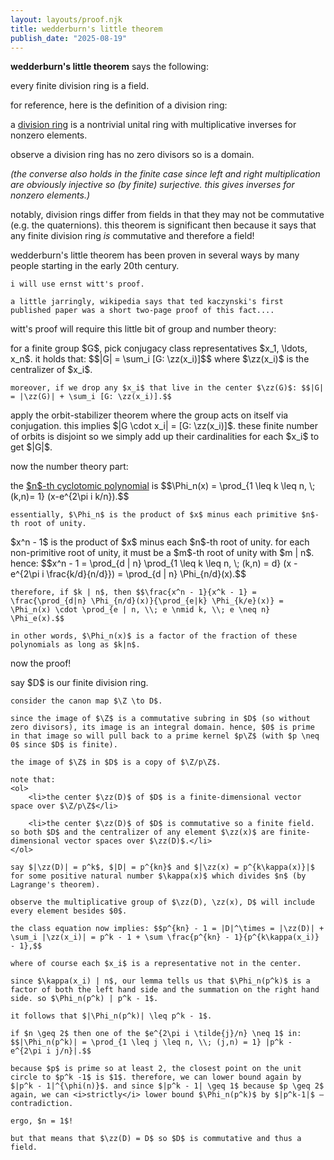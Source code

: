 ```yaml
---
layout: layouts/proof.njk
title: wedderburn's little theorem
publish_date: "2025-08-19"
---
```


<b>wedderburn's little theorem</b> says the following:

<div class = "thm-box" name = "wedderburn's little theorem">
    every finite division ring is a field.
</div>

for reference, here is the definition of a division ring:

<div class = "subthm-box" type = "def" name = "division ring">
    a <u>division ring</u> is a nontrivial unital ring with multiplicative inverses for nonzero elements.
</div>

observe a division ring has no zero divisors so is a domain.

<i>(the converse also holds in the finite case since left and right multiplication are obviously injective so (by finite) surjective. this gives inverses for nonzero elements.)</i>

notably, division rings differ from fields in that they may not be commutative (e.g. the quaternions). this theorem is significant then because it says that any finite division ring <i>is</i> commutative and therefore a field!

<div class = "subthm-box" type = "rmk">
    wedderburn's little theorem has been proven in several ways by many people starting in the early 20th century.

    i will use ernst witt's proof.

    a little jarringly, wikipedia says that ted kaczynski's first published paper was a short two-page proof of this fact....
</div>

witt's proof will require this little bit of group and number theory:

<div class = "thm-box" name = "class equation">
    for a finite group $G$, pick conjugacy class representatives $x_1, \ldots, x_n$. it holds that: $$|G| = \sum_i [G: \zz(x_i)]$$ where $\zz(x_i)$ is the centralizer of $x_i$.

    moreover, if we drop any $x_i$ that live in the center $\zz(G)$: $$|G| = |\zz(G)| + \sum_i [G: \zz(x_i)].$$
</div>

<div class = "subthm-box" type = "proof" name = "class equation">
    apply the orbit-stabilizer theorem where the group acts on itself via conjugation. this implies $|G \cdot x_i| = [G: \zz(x_i)]$. these finite number of orbits is disjoint so we simply add up their cardinalities for each $x_i$ to get $|G|$.
</div>

now the number theory part:

<div class = "subthm-box" type = "def" name = "cyclotomic polynomial">
    the <u>$n$-th cyclotomic polynomial</u> is $$\Phi_n(x) = \prod_{1 \leq k \leq n, \; (k,n)= 1} (x-e^{2\pi i k/n}).$$

    essentially, $\Phi_n$ is the product of $x$ minus each primitive $n$-th root of unity.
</div>

<div class = "subthm-box" type = "lemma">
    $x^n - 1$ is the product of $x$ minus each $n$-th root of unity. for each non-primitive root of unity, it must be a $m$-th root of unity with $m | n$. hence: $$x^n - 1 = \prod_{d | n} \prod_{1 \leq k \leq n, \; (k,n) = d} (x - e^{2\pi i \frac{k/d}{n/d}}) = \prod_{d | n} \Phi_{n/d}(x).$$

    therefore, if $k | n$, then $$\frac{x^n - 1}{x^k - 1} = \frac{\prod_{d|n} \Phi_{n/d}(x)}{\prod_{e|k} \Phi_{k/e}(x)} = \Phi_n(x) \cdot \prod_{e | n, \\; e \nmid k, \\; e \neq n} \Phi_e(x).$$

    in other words, $\Phi_n(x)$ is a factor of the fraction of these polynomials as long as $k|n$.
</div>

now the proof!

<div class = "subthm-box" type = "proof" name = "witt">
    say $D$ is our finite division ring. 
    
    consider the canon map $\Z \to D$.
    
    since the image of $\Z$ is a commutative subring in $D$ (so without zero divisors), its image is an integral domain. hence, $0$ is prime in that image so will pull back to a prime kernel $p\Z$ (with $p \neq 0$ since $D$ is finite).

    the image of $\Z$ in $D$ is a copy of $\Z/p\Z$.

    note that:
    <ol>
        <li>the center $\zz(D)$ of $D$ is a finite-dimensional vector space over $\Z/p\Z$</li>

        <li>the center $\zz(D)$ of $D$ is commutative so a finite field. so both $D$ and the centralizer of any element $\zz(x)$ are finite-dimensional vector spaces over $\zz(D)$.</li>
    </ol> 

    say $|\zz(D)| = p^k$, $|D| = p^{kn}$ and $|\zz(x) = p^{k\kappa(x)}|$ for some positive natural number $\kappa(x)$ which divides $n$ (by Lagrange's theorem). 

    observe the multiplicative group of $\zz(D), \zz(x), D$ will include every element besides $0$.

    the class equation now implies: $$p^{kn} - 1 = |D|^\times = |\zz(D)| + \sum_i |\zz(x_i)| = p^k - 1 + \sum \frac{p^{kn} - 1}{p^{k\kappa(x_i)} - 1},$$ 
    
    where of course each $x_i$ is a representative not in the center.

    since $\kappa(x_i) | n$, our lemma tells us that $\Phi_n(p^k)$ is a factor of both the left hand side and the summation on the right hand side. so $\Phi_n(p^k) | p^k - 1$.

    it follows that $|\Phi_n(p^k)| \leq p^k - 1$.

    if $n \geq 2$ then one of the $e^{2\pi i \tilde{j}/n} \neq 1$ in: $$|\Phi_n(p^k)| = \prod_{1 \leq j \leq n, \\; (j,n) = 1} |p^k - e^{2\pi i j/n}|.$$

    because $p$ is prime so at least 2, the closest point on the unit circle to $p^k -1$ is $1$. therefore, we can lower bound again by $|p^k - 1|^{\phi(n)}$. and since $|p^k - 1| \geq 1$ because $p \geq 2$ again, we can <i>strictly</i> lower bound $\Phi_n(p^k)$ by $|p^k-1|$ – contradiction.

    ergo, $n = 1$!

    but that means that $\zz(D) = D$ so $D$ is commutative and thus a field.
</div>